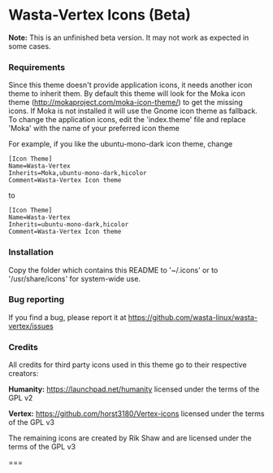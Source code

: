 # Wasta-Vertex Icons (Beta)

**Note:** This is an unfinished beta version. It may not work as expected in some cases.

### Requirements

Since this theme doesn't provide application icons, it needs another icon theme to inherit them.
By default this theme will look for the Moka icon theme (http://mokaproject.com/moka-icon-theme/) to get the missing icons. If Moka is not installed it will use the Gnome icon theme as fallback.
To change the application icons, edit the 'index.theme' file and replace 'Moka' with the name of your preferred icon theme

For example, if you like the ubuntu-mono-dark icon theme, change

    [Icon Theme]
    Name=Wasta-Vertex
    Inherits=Moka,ubuntu-mono-dark,hicolor
    Comment=Wasta-Vertex Icon theme

to

    [Icon Theme]
    Name=Wasta-Vertex
    Inherits=ubuntu-mono-dark,hicolor
    Comment=Wasta-Vertex Icon theme

### Installation

Copy the folder which contains this README to '~/.icons' or to '/usr/share/icons' for system-wide use.

### Bug reporting

If you find a bug, please report it at https://github.com/wasta-linux/wasta-vertex/issues

### Credits

All credits for third party icons used in this theme go to their respective creators:

**Humanity:**  https://launchpad.net/humanity licensed under the terms of the GPL v2

**Vertex:** https://github.com/horst3180/Vertex-icons licensed under the terms of the GPL v3

The remaining icons are created by Rik Shaw and are licensed under the terms of the GPL v3

===
